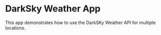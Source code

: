 <h1>DarkSky Weather App</h1>
<p>This app demonstrates how to use the DarkSKy Weather API for multiple locations.</p>

